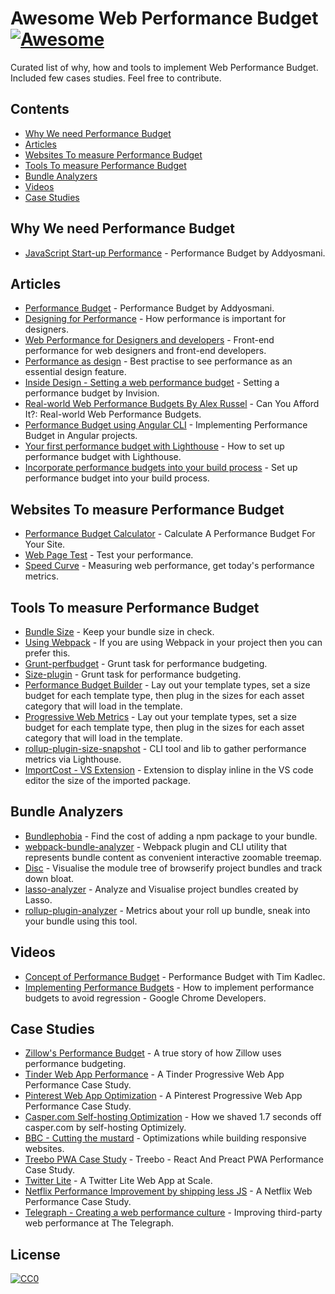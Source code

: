 # Awesome Web Performance Budget [![Awesome](https://awesome.re/badge.svg)](https://awesome.re)
Curated list of why, how and tools to implement Web Performance Budget. Included few cases studies. Feel free to contribute.

## Contents

- [Why We need Performance Budget](#why-we-need-performance-budget)
- [Articles](#articles)
- [Websites To measure Performance Budget](#websites-to-measure-performance-budget)
- [Tools To measure Performance Budget](#tools-to-measure-performance-budget)
- [Bundle Analyzers](#bundle-analyzers)
- [Videos](#videos)
- [Case Studies](#case-studies)

## Why We need Performance Budget

- [JavaScript Start-up Performance](https://medium.com/reloading/javascript-start-up-performance-69200f43b201) - Performance Budget by Addyosmani.

## Articles
- [Performance Budget](https://addyosmani.com/blog/performance-budgets/) - Performance Budget by Addyosmani.
- [Designing for Performance](http://designingforperformance.com/index.html#table-of-contents) - How performance is important for designers.
- [Web Performance for Designers and developers](https://csswizardry.com/2013/01/front-end-performance-for-web-designers-and-front-end-developers/) - Front-end performance for web designers and front-end developers.
- [Performance as design](http://bradfrost.com/blog/post/performance-as-design/) - Best practise to see performance as an essential design feature.
- [Inside Design - Setting a web performance budget](https://www.invisionapp.com/inside-design/setting-a-web-performance-budget/) - Setting a performance budget by Invision.
- [Real-world Web Performance Budgets By Alex Russel](https://infrequently.org/2017/10/can-you-afford-it-real-world-web-performance-budgets/) - Can You Afford It?: Real-world Web Performance Budgets.
- [Performance Budget using Angular CLI](https://medium.com/dailyjs/how-did-angular-cli-budgets-save-my-day-and-how-they-can-save-yours-300d534aae7a) - Implementing Performance Budget in Angular projects.
- [Your first performance budget with Lighthouse](https://bitsofco.de/your-first-performance-budget-with-lighthouse/) - How to set up performance budget with Lighthouse.
- [Incorporate performance budgets into your build process](https://web.dev/incorporate-performance-budgets-into-your-build-tools) - Set up performance budget into your build process.

## Websites To measure Performance Budget

- [Performance Budget Calculator](http://www.performancebudget.io/) - Calculate A Performance Budget For Your Site.
- [Web Page Test](https://www.webpagetest.org/easy) - Test your performance.
- [Speed Curve](https://speedcurve.com) - Measuring web performance, get today's performance metrics.

## Tools To measure Performance Budget

- [Bundle Size](https://github.com/siddharthkp/bundlesize) - Keep your bundle size in check.
- [Using Webpack](https://webpack.js.org/configuration/performance/) - If you are using Webpack in your project then you can prefer this.
- [Grunt-perfbudget](https://github.com/tkadlec/grunt-perfbudget) - Grunt task for performance budgeting.
- [Size-plugin](https://github.com/GoogleChromeLabs/size-plugin) - Grunt task for performance budgeting.
- [Performance Budget Builder](https://github.com/GoogleChromeLabs/pr-bot) - Lay out your template types, set a size budget for each template type, then plug in the sizes for each asset category that will load in the template.
- [Progressive Web Metrics](https://github.com/paulirish/pwmetrics) - Lay out your template types, set a size budget for each template type, then plug in the sizes for each asset category that will load in the template. 
- [rollup-plugin-size-snapshot](https://github.com/TrySound/rollup-plugin-size-snapshot) - CLI tool and lib to gather performance metrics via Lighthouse.
- [ImportCost - VS Extension](https://marketplace.visualstudio.com/items?itemName=wix.vscode-import-cost) - Extension to display inline in the VS code editor the size of the imported package.

## Bundle Analyzers

- [Bundlephobia](https://bundlephobia.com/) - Find the cost of adding a npm package to your bundle.
- [webpack-bundle-analyzer](https://github.com/webpack-contrib/webpack-bundle-analyzer) - Webpack plugin and CLI utility that represents bundle content as convenient interactive zoomable treemap.
- [Disc](http://hughsk.io/disc/) - Visualise the module tree of browserify project bundles and track down bloat. 
- [lasso-analyzer](https://github.com/ajay2507/lasso-analyzer) - Analyze and Visualise project bundles created by Lasso.
- [rollup-plugin-analyzer](http://rollup-plugin-analyzer.doesdev.com/) - Metrics about your roll up bundle, sneak into your bundle using this tool.

## Videos

- [Concept of Performance Budget](https://www.youtube.com/watch?list=PLYo5nh8xQFpkwsu9QNlCpPGkmCCuTTWDJ&v=yqejmZrtmNg) - Performance Budget with Tim Kadlec.
- [Implementing Performance Budgets](https://youtu.be/vVlpCmK1l5k) - How to implement performance budgets to avoid regression - Google Chrome Developers.

## Case Studies

- [Zillow's Performance Budget](https://www.zillow.com/engineering/bigger-faster-more-engaging-budget/) - A true story of how Zillow uses performance budgeting.
- [Tinder Web App Performance](https://medium.com/@addyosmani/a-tinder-progressive-web-app-performance-case-study-78919d98ece0/) - A Tinder Progressive Web App Performance Case Study.
- [Pinterest Web App Optimization](https://medium.com/dev-channel/a-pinterest-progressive-web-app-performance-case-study-3bd6ed2e6154/) - A Pinterest Progressive Web App Performance Case Study.
- [Casper.com Self-hosting Optimization](https://medium.com/caspertechteam/we-shaved-1-7-seconds-off-casper-com-by-self-hosting-optimizely-2704bcbff8ec) - How we shaved 1.7 seconds off casper.com by self-hosting Optimizely.
- [BBC - Cutting the mustard](http://responsivenews.co.uk/post/18948466399/cutting-the-mustard) - Optimizations while building responsive websites.
- [Treebo PWA Case Study](https://medium.com/dev-channel/treebo-a-react-and-preact-progressive-web-app-performance-case-study-5e4f450d5299/) - Treebo - React And Preact PWA Performance Case Study.
- [Twitter Lite](https://medium.com/@paularmstrong/twitter-lite-and-high-performance-react-progressive-web-apps-at-scale-d28a00e780a3/) - A Twitter Lite Web App at Scale.
- [Netflix Performance Improvement by shipping less JS](https://medium.com/dev-channel/a-netflix-web-performance-case-study-c0bcde26a9d9) - A Netflix Web Performance Case Study.
- [Telegraph - Creating a web performance culture](https://medium.com/the-telegraph-engineering/improving-third-party-web-performance-at-the-telegraph-a0a1000be5) - Improving third-party web performance at The Telegraph.

## License

[![CC0](https://mirrors.creativecommons.org/presskit/buttons/88x31/svg/cc-zero.svg)](https://creativecommons.org/publicdomain/zero/1.0)
